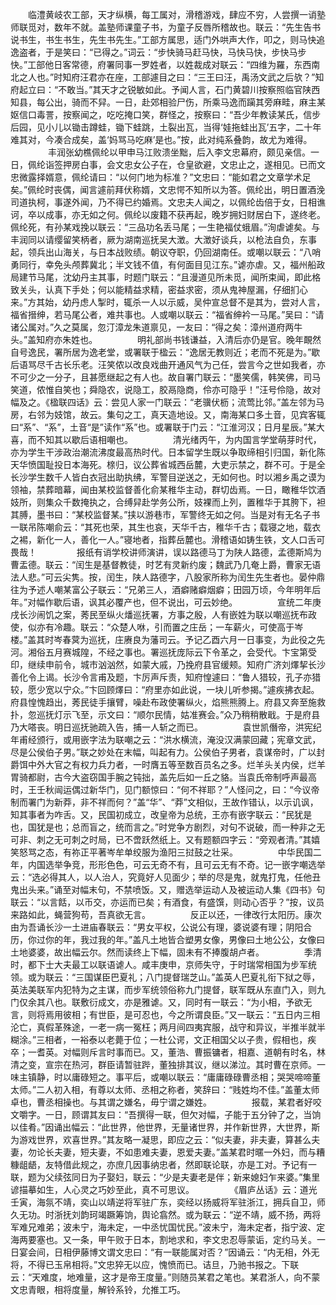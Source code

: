 <!-- { "loadSidebar": true } -->
　　临澧黄岐农工部，天才纵横，每工属对，滑稽游戏，肆应不穷，人尝撰一诮塾师联觅对，数年不就。盖塾师课童子书，为童子反唇所稽故也。联云：“先生告书说书生，书生书生，先生书先生。”工部方属思，适门外哄声大作，叩之，则马快追逸盗者，于是笑曰：“已得之。”词云：“步快骑马赶马快，马快马快，步快马步快。”工部他日客常德，府署同事一罗姓者，以姓裁成对联云：“四维为羅，东西南北之人也。”时知府汪君亦在座，工部遽目之曰：“三王曰汪，禹汤文武之后欤？”知府起立曰：“不敢当。”其天才之锐敏如此。予闻人言，石门黄碧川按察照临官陕西知县，每公出，骑而不舁。一日，赴郊相验尸伤，所乘马逸而躏其旁麻畦，麻主某妪信口毒詈，按察闻之，吃吃掩口笑，群怪之，按察曰：“吾少年教读某氏，信步后园，见小儿以锄击蹲蛙，锄下蛙跳，土裂出瓦，当得‘娃拖蛙出瓦’五字，二十年难其对，今凑合成矣，盖‘妈骂马吃麻’是也。”按，此对纯系叠韵，故尤为难得。
　　
　　丰润张幼樵佩纶以甲申马江败溃坐黜，后入李文忠幕府，颇见亲信。一日，佩纶诣签押房白事，会文忠女公子在，仓皇欲避，文忠止之，遂相见。已而文忠微露择婿意，佩纶请曰：“以何门地为标准？”文忠曰：“能如君之文章学术足矣。”佩纶时丧偶，闻言遽前拜伏称婿，文忠愕不知所以为答。佩纶出，明日置酒浼司道执柯，事遂外闻，乃不得已约婚焉。文忠夫人闻之，以佩纶齿倍于女，日相谯诃，卒以成事，亦无如之何。佩纶以废籍不获再起，晚岁拥妇财居白下，遂终老。佩纶死，有孙某戏挽以联云：“三品功名丢马尾；一生艳福仗蛾眉。”洵虐谑矣。与丰润同以请缨留笑柄者，厥为湖南巡抚吴大澂。大澂好谈兵，以枪法自负，东事起，领兵出山海关，与日本战败绩。朝议夺职，仍回湖南任。或嘲以联云：“八哨勇同行，幸免头颅葬冀北；半文钱不值，有何面目见江东。”谑亦虐。又，福州船政局建节马尾，沈幼丹主其事，时题门联云：“且漫道见所未觅，闻所束闻，即此格致关头，认真下手处；何以能精益求精，密益求密，须从鬼神屋漏，仔细扪心来。”方其始，幼丹虑人掣时，辄杀一人以示威，吴仲宣总督不是其为，尝对人言，福省搢绅，若马尾公者，难共事也。人或嘲以联云：“福省绅衿一马尾。”吴曰：“请诸公属对。”久之莫属，忽汀漳龙朱道禀见，一友曰：“得之矣：漳州道府两牛头。”盖知府亦朱姓也。
　　
　　明礼部尚书钱谦益，入清后亦仍是官。晚年靦然自号逸民，署所居为逸老堂，或署联于楹云：“逸居无教则近；老而不死是为。”歇后语骂尽千古长乐老。汪笑侬以改良戏曲开通风气为己任，尝言今之世如我者，亦不可少之一分子，且甚愿继起之有人也。故自署门联云：“墨笑儒，韩笑佛，司马笑道，侬惟自笑也；舜隐农，说隐工，胶鬲隐商，伶亦可隐乎！”汪号伶隐，故对幅及之。《楹联四话》云：尝见人家一门联云：“老骥伏枥；流莺比邻。”盖左邻为马房，右邻为妓馆，故云。集句之工，真天造地设。又，南海某口多土音，见宾客辄曰“系”、“系”，土音“是”读作“系”也。或署联于门云：“江淮河汉；日月星辰。”某大喜，而不知其以歇后语相嘲也。
　　
　　清光绪丙午，为内国言学堂萌芽时代，亦为学生干涉政治潮流沸度最高热时代。日本留学生既以争取缔相引归国，新化陈天华愤国耻投日本海死。榇归，议公葬省城西岳麓，大吏示禁之，群不可。于是全长沙学生数千人皆白衣冠出助执绋，军警目逆送之，无如何也。时以湘乡禹之谟为领袖，禁葬暗幕，闻由某校监督善化俞某稚华主动，群切齿焉。一日，瞰稚华饮酒妓所，则集众千数掩执之，合缚舁赴学务公所，妓裸而上列，置稚华于其胯下，袒其膊，墨书曰：“某校监督某。”挟以游巷市，军警终无如之何。当是对有无名子书一联吊陈嘲俞云：“其死也荣，其生也哀，天华千古，稚华千古；载寝之地，载衣之裼，新化一人，善化一人。”寝地者，指葬岳麓也。滑稽语如铸生铁，文人口舌可畏哉！
　　
　　报纸有诮学校讲师演讲，误以路德马丁为陕人路德，孟德斯鸠为曹盂德。联云：“闰生是基督教徒，时艺有灵新约废；魏武乃几奄上爵，曹家无语法人悲。”可云尖隽。按，闰生，陕人路德字，八股家所称为闰生先生者也。晏仲鼎往为予述人嘲某富公子联云：“兄弟三人，酒癖赌癖烟癖；田园万顷，今年明年后年。”对幅作歇后语，讽其必覆产也，但不说出，可云妙绝。
　　
　　宣统二年庚戌长沙闹饥之案，莠民至纵火燔巡抚署，方事之殷，人有嵌姓为联以嘲巡抚布政使，似亦有冷趣。联云：“众楚人咻，引而置之庄岳；一车薪火，可使高于岑楼。”盖其时岑春蓂为巡抚，庄赓良为藩司云。予记乙酉六月一日事变，为此役之先河。湘俗五月赛城隍，不经之事也。署巡抚庞际云下令革之，会受代。卞宝第受印，继续申前令，城市汹汹然，如蒙大戚，乃挽府县官缓颊。知府广济刘燡挈长沙善化令上谒。长沙令言甫及题，卞厉声斥责，知府惶遽曰：“鲁人猎较，孔子亦猎较，愿少宽以宁众。”卞回顾燡曰：“府里亦如此说，一块儿听参揭。”遽疾拂衣起。府县惶愧趋出，莠民徒手攘臂，噪赴布政使署纵火，焰熊熊腾上。府县又奔至施救扑，忽巡抚灯示飞至，示文曰：“顺尔民情，姑准赛会。”众乃稍稍散戢。于是府县乃大嗒丧。明日巡抚驰疏入告，捕一人斩之而已。
　　
　　袁世凯僭帝，洪宪纪年甫经颁行，或用嵌字法为联嘲之云：“洪水横流，淹没汉满蒙回藏；宪章文武，尽是公侯伯子男。”联之妙处在末幅，叫起有力。公侯伯子男者，袁谋帝时，广以封爵饵中外大官之有权力兵力者，一时膺五等至数百员名之多。烂羊头关内侯，烂羊胃骑都尉，古今大盗窃国手腕之钝拙，盖先后如一丘之貉。当袁氏帝制呼声最高时，王壬秋闿运偶过新华门，见门额惊曰：“何不祥耶？”人怪问之，曰：“今议帝制而署门为新莽，非不祥而何？”盖“华”、“莽”文相似，王故作错认，以示讥讽，知其事者为咋舌。又，民国初成立，改皇帝为总统，王亦有嵌字联云：“民犹是也，国犹是也；总而盲之，统而言之。”时党争方剧烈，对句不说破，而一种非之无可非、刺之无可刺之时局，已不啻跃然纸上。又有题额四字云：“旁观者清。”其嬉笑怒骂之态，有祢正平著岑牟单绞服为渔阳三挝鼓之壮采。
　　
　　中华民国二年，内国选举争竞，形形色色，可云无奇不有，且可云无有不奇。记一嵌字嘲选举云：“选必得其人，以人治人，究竟好人见面少；举的尽是鬼，就鬼打鬼，任他丑鬼出头来。”诵至对幅末句，不禁喷饭。又，赠选举运动人及被运动人集《四书》句联云：“以言餂，以币交，亦运而已矣；有酒食，有盛馔，则动心否乎？”按，议员来路如此，蝇营狗苟，吾真欲无言。
　　
　　反正以还，一律改行太阳历。康次由为吾诵长沙一土进庙春联云：“男女平权，公说公有理，婆说婆有理；阴阳合历，你过你的年，我过我的年。”盖凡土地皆合塑男女像，男像曰土地公公，女像曰土地婆婆，故出幅云尔。然而读终上下幅，固未有不捧腹胡卢者。
　　
　　季清时，都下士大夫最工以联语谑人。咸丰庚申，京师失守，于时瑞常相国为步军统领。或为联云：“三国谋臣巴夏礼；八门提督瑞芝山。”盖英人巴夏礼衔下狱之辱，英法美联军内犯特为之主谋，而步军统领俗称九门提督，联军既从东直门入，则九门仅余其八也。联敷衍成文，亦是雅谑。又，同时有一联云：“为小相，予欲无言，则将焉用彼相；有世臣，是可忍也，今之所谓良臣。”又一联云：“五日内三相沦亡，真假革殊途，一老一病一冤枉；两月间四夷宾服，战守和异议，半推半就半糊涂。”三相者，一裕泰以老薨于位；一杜公谔，文正相国父以子贵，假相也，疾卒；一耆英。对幅则斥言时事而已。又，董浩、曹振镛者，相嘉、道朝有时名，林清之变，宣宗在热河，群臣请暂驻跸，董独排其议，继以涕泣。其时曹在京师。一味主镇静，时以庸碌短之。事平后，或嘲以联云：“庸庸碌碌曹丞相；哭哭啼啼董太师。”二人初入相，有尊以太师、丞相之称者，笑辞曰：“贱姓均不佳。”盖董太师卓也，曹丞相操也。与其谓之嫌名，毋宁谓之嫌姓。
　　
　　报载，某君者好咬文嚼字。一日，顾谓其友曰：“吾撰得一联，但欠对幅，子能于五分钟了之，当饷以佳肴。”因诵出幅云：“此世界，他世界，无量诸世界，并作新世界，大世界，斯为游戏世界，欢喜世界。”其友略一凝思，即应之云：“似夫妻，非夫妻，算甚么夫妻，勿论长夫妻，短夫妻，不如患难夫妻，恩爱夫妻。”盖某君时暱一外妇，而与糟糠龃龉，友特借此规之，亦庶几因事纳忠者，然即联论联，亦是工对。予记有一联，题为父续弦同日为子娶妇，联云：“少是夫妻老是伴；新来媳妇乍来婆。”集里谚描摹如生，人心灵之巧妙至此，真不可思议。
　　
　　《眉庐丛话》云：道光壬寅，海氛不靖，奕山以靖逆将军驻广东，奕经以扬威将军驻浙江，拥兵自卫，师久无功。时浙抚刘韵珂竭蹶筹饷，舆论翕然。或为联云：“逆不靖，威不扬，两将军难兄难弟；波未宁，海未定，一中丞忧国忧民。”波未宁，海未定者，指宁波、定海两要塞也。又一条，甲午败于日本，割地求和，李文忠忍辱蒙诟，定约马关。一日宴会间，日相伊藤博文谓文忠曰：“有一联能属对否？”因诵云：“内无相，外无将，不得已玉帛相将。”文忠猝无以应，愧愤而已。诘旦，乃驰书报之。下联云：“天难度，地难量，这才是帝王度量。”则随员某君之笔也。某君浙人，向不蒙文忠青眼，相将度量，解铃系铃，允推工巧。
　　
